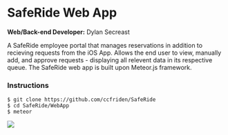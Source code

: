 # SafeRide Web App

**Web/Back-end Developer:** Dylan Secreast

A SafeRide employee portal that manages reservations in addition to recieving requests from the iOS App. Allows the end user to view, manually add, and approve requests - displaying all relevent data in its respective queue. The SafeRide web app is built upon Meteor.js framework.

### Instructions
```
$ git clone https://github.com/ccfriden/SafeRide
$ cd SafeRide/WebApp
$ meteor
```

![](http://i.imgur.com/QFcnAo9.png)
